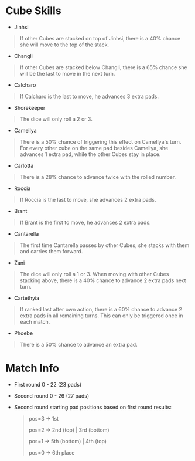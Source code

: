# Cube Skills

* Jinhsi
> If other Cubes are stacked on top of Jinhsi, there is a 40% chance she will move to the top of the stack.

* Changli
> If other Cubes are stacked below Changli, there is a 65% chance she will be the last to move in the next turn.

* Calcharo
> If Calcharo is the last to move, he advances 3 extra pads.

* Shorekeeper
> The dice will only roll a 2 or 3.

* Camellya
> There is a 50% chance of triggering this effect on Camellya's turn. For every other cube on the same pad besides Camellya, she advances 1 extra pad, while the other Cubes stay in place.

* Carlotta
> There is a 28% chance to advance twice with the rolled number.

* Roccia
> If Roccia is the last to move, she advances 2 extra pads.

* Brant
> If Brant is the first to move, he advances 2 extra pads.

* Cantarella
> The first time Cantarella passes by other Cubes, she stacks with them and carries them forward.

* Zani
> The dice will only roll a 1 or 3. When moving with other Cubes stacking above, there is a 40% chance to advance 2
  extra pads next turn.

* Cartethyia
> If ranked last after own action, there is a 60% chance to advance 2 extra pads in all remaining turns. This can only
  be triggered once in each match.

* Phoebe
> There is a 50% chance to advance an extra pad.

# Match Info

* First round 0 - 22 (23 pads)
* Second round 0 - 26 (27 pads)


* Second round starting pad positions based on first round results:

  > pos=3 -> 1st
  > 
  > pos=2 -> 2nd (top) | 3rd (bottom)
  > 
  > pos=1 -> 5th (bottom) | 4th (top)
  > 
  > pos=0 -> 6th place
  


